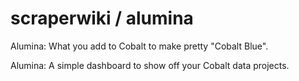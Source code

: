 scraperwiki / alumina
=====================

Alumina: What you add to Cobalt to make pretty "Cobalt Blue".

Alumina: A simple dashboard to show off your Cobalt data projects.